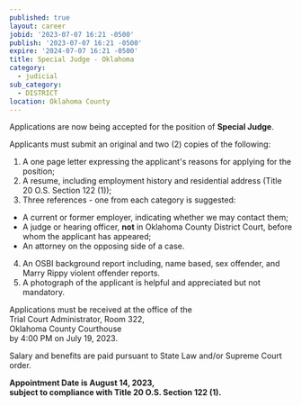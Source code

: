 ```yaml
---
published: true
layout: career
jobid: '2023-07-07 16:21 -0500'
publish: '2023-07-07 16:21 -0500'
expire: '2024-07-07 16:21 -0500'
title: Special Judge - Oklahoma
category:
  - judicial
sub_category:
  - DISTRICT
location: Oklahoma County
---
```

Applications are now being accepted for the position of **Special Judge**. 

Applicants must submit an original and two (2) copies of the following:

1.	A one page letter expressing the applicant's reasons for applying for the position;
2.	A resume, including employment history and residential address (Title 20 O.S. Section 122 (1));
3.	Three references - one from each category is suggested: 
  - A current or former employer, indicating whether we may contact them;
  - A judge or hearing officer, **not** in Oklahoma County District Court, before whom the applicant has appeared;
  - An attorney on the opposing side of a case.
4.	An OSBI background report including, name based, sex offender, and Marry Rippy violent offender reports.
5.	A photograph of the applicant is helpful and appreciated but not mandatory. 

Applications must be received at the office of the   
Trial Court Administrator, Room 322,  
Oklahoma County Courthouse  
by 4:00 PM on July 19, 2023.

Salary and benefits are paid pursuant to State Law and/or Supreme Court order.

**Appointment Date is August 14, 2023,**  
**subject to compliance with Title 20 O.S. Section 122 (1).**

